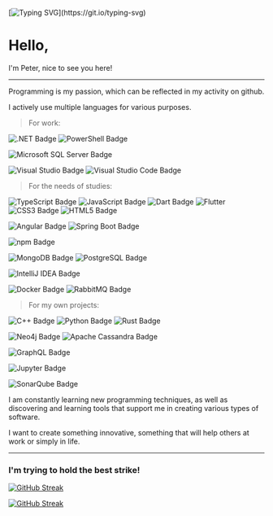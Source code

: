 [![Typing SVG](https://readme-typing-svg.demolab.com?font=Fira+Code&size=45&duration=4000&pause=1000&color=9831F7&vCenter=true&multiline=true&width=900&height=100&lines=Code+Your+own+World!)](https://git.io/typing-svg)

# Hello,

I'm Peter, nice to see you here!

***

Programming is my passion, which can be reflected in my activity on github.

I actively use multiple languages for various purposes.


> For work:

![.NET Badge](https://img.shields.io/badge/.NET-512BD4?logo=dotnet&logoColor=fff&style=for-the-badge)
![PowerShell Badge](https://img.shields.io/badge/PowerShell-5391FE?logo=powershell&logoColor=fff&style=for-the-badge)

![Microsoft SQL Server Badge](https://img.shields.io/badge/Microsoft%20SQL%20Server-CC2927?logo=microsoftsqlserver&logoColor=fff&style=for-the-badge)

![Visual Studio Badge](https://img.shields.io/badge/Visual%20Studio-5C2D91?logo=visualstudio&logoColor=fff&style=for-the-badge)
![Visual Studio Code Badge](https://img.shields.io/badge/Visual%20Studio%20Code-007ACC?logo=visualstudiocode&logoColor=fff&style=for-the-badge)


> For the needs of studies:

![TypeScript Badge](https://img.shields.io/badge/TypeScript-3178C6?logo=typescript&logoColor=fff&style=for-the-badge)
![JavaScript Badge](https://img.shields.io/badge/JavaScript-F7DF1E?logo=javascript&logoColor=000&style=for-the-badge)
![Dart Badge](https://img.shields.io/badge/Dart-0175C2?logo=dart&logoColor=fff&style=for-the-badge)
![Flutter](https://img.shields.io/badge/Flutter-%2302569B.svg?style=for-the-badge&logo=Flutter&logoColor=white)
![CSS3 Badge](https://img.shields.io/badge/CSS3-1572B6?logo=css3&logoColor=fff&style=for-the-badge)
![HTML5 Badge](https://img.shields.io/badge/HTML5-E34F26?logo=html5&logoColor=fff&style=for-the-badge)

![Angular Badge](https://img.shields.io/badge/Angular-DD0031?logo=angular&logoColor=fff&style=for-the-badge)
![Spring Boot Badge](https://img.shields.io/badge/Spring%20Boot-6DB33F?logo=springboot&logoColor=fff&style=for-the-badge)

![npm Badge](https://img.shields.io/badge/npm-CB3837?logo=npm&logoColor=fff&style=for-the-badge)

![MongoDB Badge](https://img.shields.io/badge/MongoDB-47A248?logo=mongodb&logoColor=fff&style=for-the-badge)
![PostgreSQL Badge](https://img.shields.io/badge/PostgreSQL-4169E1?logo=postgresql&logoColor=fff&style=for-the-badge)

![IntelliJ IDEA Badge](https://img.shields.io/badge/IntelliJ%20IDEA-000?logo=intellijidea&logoColor=fff&style=for-the-badge)

![Docker Badge](https://img.shields.io/badge/Docker-2496ED?logo=docker&logoColor=fff&style=for-the-badge)
![RabbitMQ Badge](https://img.shields.io/badge/RabbitMQ-F60?logo=rabbitmq&logoColor=fff&style=for-the-badge)


> For my own projects:

![C++ Badge](https://img.shields.io/badge/C%2B%2B-00599C?logo=cplusplus&logoColor=fff&style=for-the-badge)
![Python Badge](https://img.shields.io/badge/Python-3776AB?logo=python&logoColor=fff&style=for-the-badge)
![Rust Badge](https://img.shields.io/badge/Rust-000?logo=rust&logoColor=fff&style=for-the-badge)

![Neo4j Badge](https://img.shields.io/badge/Neo4j-4581C3?logo=neo4j&logoColor=fff&style=for-the-badge)
![Apache Cassandra Badge](https://img.shields.io/badge/Apache%20Cassandra-1287B1?logo=apachecassandra&logoColor=fff&style=for-the-badge)

![GraphQL Badge](https://img.shields.io/badge/GraphQL-E10098?logo=graphql&logoColor=fff&style=for-the-badge)

![Jupyter Badge](https://img.shields.io/badge/Jupyter-F37626?logo=jupyter&logoColor=fff&style=for-the-badge)

![SonarQube Badge](https://img.shields.io/badge/SonarQube-4E9BCD?logo=sonarqube&logoColor=fff&style=for-the-badge)


I am constantly learning new programming techniques, as well as discovering and learning tools that support me in creating various types of software.

I want to create something innovative, something that will help others at work or simply in life.

***

### I'm trying to hold the best strike!

[![GitHub Streak](https://streak-stats.demolab.com?user=JPiotr&theme=transparent&hide_border=true&border_radius=25&card_width=900)](https://git.io/streak-stats)

[![GitHub Streak](https://streak-stats.demolab.com?user=JPiotr&theme=transparent&hide_border=true&border_radius=25&mode=weekly&card_width=900&stroke=EB9C4C&ring=EBAD01&fire=EB5454&currStreakNum=EBAD01&sideNums=EB5454&currStreakLabel=EB5454&sideLabels=EBAD01&dates=EB9C4C)](https://git.io/streak-stats)
